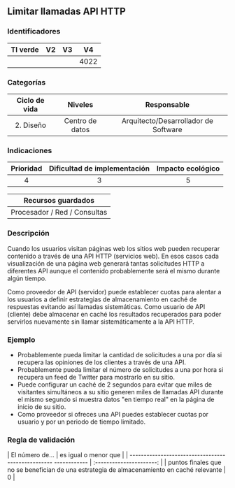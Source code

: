 ## Limitar llamadas API HTTP

 ### Identificadores

 | TI verde | V2 | V3 | V4 |
 | :-----: | :-: | :-: | :--: |
 | | | | 4022 |

 ### Categorías

 | Ciclo de vida | Niveles | Responsable |
 | :--------: | :--------: | :--------------------------: |
 | 2. Diseño | Centro de datos | Arquitecto/Desarrollador de Software |

 ### Indicaciones

 | Prioridad | Dificultad de implementación | Impacto ecológico |
 | :------: | :----------------------: | :-----------------------: |
 | 4 | 3 | 5 |

 | Recursos guardados |
 | :---------------------------: |
 | Procesador / Red / Consultas |

 ### Descripción

 Cuando los usuarios visitan páginas web los sitios web pueden recuperar contenido a través de una API HTTP (servicios web). En esos casos cada visualización de una página web generará tantas solicitudes HTTP a diferentes API aunque el contenido probablemente será el mismo durante algún tiempo.

 Como proveedor de API (servidor) puede establecer cuotas para alentar a los usuarios a definir estrategias de almacenamiento en caché de respuestas evitando así llamadas sistemáticas. Como usuario de API (cliente) debe almacenar en caché los resultados recuperados para poder servirlos nuevamente sin llamar sistemáticamente a la API HTTP.

 ### Ejemplo

 - Probablemente pueda limitar la cantidad de solicitudes a una por día si recupera las opiniones de los clientes a través de una API.
 - Probablemente pueda limitar el número de solicitudes a una por hora si recupera un feed de Twitter para mostrarlo en su sitio.
 - Puede configurar un caché de 2 segundos para evitar que miles de visitantes simultáneos a su sitio generen miles de llamadas API durante el mismo segundo si muestra datos "en tiempo real" en la página de inicio de su sitio.
 - Como proveedor si ofreces una API puedes establecer cuotas por usuario y por un periodo de tiempo limitado.

 ### Regla de validación

 | El número de... | es igual o menor que |
 | -------------------------------------------------- ------------ | :----------------------: |
 | puntos finales que no se benefician de una estrategia de almacenamiento en caché relevante | 0 |

